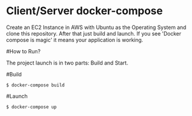 # Client/Server docker-compose 

Create an EC2 Instance in AWS with Ubuntu as the Operating System and clone this repository.
After that just build and launch. If you see 'Docker compose is magic' it means your application is working.

#How to Run?

The project launch is in two parts: Build and Start.

#Build

```
$ docker-compose build
```

#Launch

```
$ docker-compose up
```
